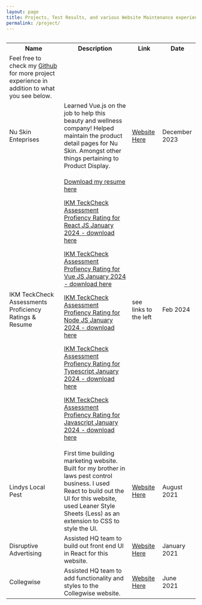 ```yaml
---
layout: page
title: Projects, Test Results, and various Website Maintenance experiences
permalink: /project/
---
```


<div style="display: flex; align-items: center;">
     <table>
      <tr>
        <th>Name</th>
        <th>Description</th>
        <th>Link</th>
        <th>Date</th>
      </tr>
      <tr>
        <td>Feel free to check my <a href="https://github.com/cjogles" target="_blank">Github</a> for more project experience in addition to what you see below.</td>
      </tr>
      <tr>
        <td>Nu Skin Enteprises</td>
        <td>Learned Vue.js on the job to help this beauty and wellness company! Helped maintain the product detail pages for Nu Skin. Amongst other things pertaining to Product Display.</td>
        <td><a href="https://www.nuskin.com/us/en/" target="_blank">Website Here</a></td>
        <td>December 2023</td>
      </tr>
      <tr>
        <td>IKM TeckCheck Assessments Proficiency Ratings & Resume </td>
        <td>
          <p>
               <a href="{{site.baseurl}}/resume.pdf" download="jackson_ogles_resume">Download my resume here</a>
          </p> 
          <p>
               <a href="{{site.baseurl}}/react-test-results.pdf" download="react-test-results">IKM TeckCheck Assessment Profiency Rating for React JS January 2024 - download here</a>
          </p>
          <p>
               <a href="{{site.baseurl}}/vue-test-results.pdf" download="vue-test-results">IKM TeckCheck Assessment Profiency Rating for Vue JS January 2024 - download here</a>
          </p>
          <p>
               <a href="{{site.baseurl}}/node-test-results.pdf" download="node-test-results">IKM TeckCheck Assessment Profiency Rating for Node JS January 2024 - download here</a>
          </p>
          <p>
               <a href="{{site.baseurl}}/typescript-test-results.pdf" download="typescript-test-results">IKM TeckCheck Assessment Profiency Rating for Typescript January 2024 - download here</a>
          </p>
          <p>
               <a href="{{site.baseurl}}/javascript-test-results.pdf" download="javascript-test-results">IKM TeckCheck Assessment Profiency Rating for Javascript January 2024 - download here</a>
          </p>
        </td>
        <td>see links to the left</td>
        <td>Feb 2024</td>
      </tr>
      <tr>
        <td>Lindys Local Pest</td>
        <td>First time building marketing website. Built for my brother in laws pest control business. I used React to build out the UI for this website, used Leaner Style Sheets (Less) as an extension to CSS to style the UI.</td>
        <td><a href="https://lindyslocalpest.com/" target="_blank">Website Here</a></td>
        <td>August 2021</td>
      </tr>
      <tr>
        <td>Disruptive Advertising</td>
        <td>Assisted HQ team to build out front end UI in React for this website.</td>
        <td><a href="https://disruptiveadvertising.com/" target="_blank">Website Here</a></td>
        <td>January 2021</td>
      </tr>
      <tr>
        <td>Collegwise</td>
        <td>Assisted HQ team to add functionality and styles to the Collegwise website.</td>
        <td><a href="https://go.collegewise.com/" target="_blank">Website Here</a></td>
        <td>June 2021</td>
      </tr>
    </table>
</div>